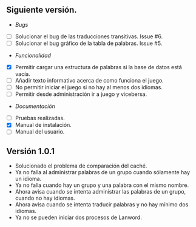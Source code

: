 ## Siguiente versión.

- *Bugs*
 - [ ] Solucionar el bug de las traducciones transitivas. Issue #6.
 - [ ] Solucionar el bug gráfico de la tabla de palabras. Issue #5.
- *Funcionalidad*
 - [x] Permitir cargar una estructura de palabras si la base de datos está vacía.
 - [ ] Añadir texto informativo acerca de como funciona el juego.
 - [ ] No permitir iniciar el juego si no hay al menos dos idiomas.
 - [ ] Permitir desde administración ir a juego y vicebersa.
- *Documentación*
 - [ ] Pruebas realizadas.
 - [x] Manual de instalación.
 - [ ] Manual del usuario.

## Versión 1.0.1
- Solucionado el problema de comparación del caché.
- Ya no falla al administrar palabras de un grupo cuando sólamente hay un idioma.
- Ya no falla cuando hay un grupo y una palabra con el mismo nombre.
- Ahora avisa cuando se intenta administrar las palabras de un grupo, cuando no hay idiomas.
- Ahora avisa cuando se intenta traducir palabras y no hay mínimo dos idiomas.
- Ya no se pueden iniciar dos procesos de Lanword.
